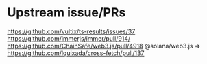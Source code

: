 # Upstream issue/PRs

<https://github.com/vultix/ts-results/issues/37>
<https://github.com/immerjs/immer/pull/914/>
<https://github.com/ChainSafe/web3.js/pull/4918>
@solana/web3.js => <https://github.com/lquixada/cross-fetch/pull/137>
